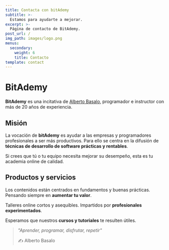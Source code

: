 ```yaml
---
title: Contacta con bitAdemy
subtitle: >-
  Estamos para ayudarte a mejorar.
excerpt: >-
  Página de contacto de BitAdemy.
post_url: /
img_path: images/logo.png
menus:
  secondary:
    weight: 6
    title: Contacto
template: contact
---
```


# BitAdemy

**BitAdemy** es una incitativa de [Alberto Basalo](https://www.linkedin.com/in/albertobasalo), programador e instructor con más de 20 años de experiencia.

## Misión

La vocación de **bitAdemy** es ayudar a las empresas y programadores profesionales a ser más productivos. Para ello se centra en la difusión de **técnicas de desarrollo de software prácticas y rentables**.

Si crees que tú o tu equipo necesita mejorar su desempeño, esta es tu academia online de calidad.

## Productos y servicios

Los contenidos están centrados en fundamentos y buenas prácticas. Pensando siempre en **aumentar tu valor**.

Talleres online cortos y asequibles. Impartidos por **profesionales experimentados**.

Esperamos que nuestros **cursos y tutoriales** te resulten útiles.

> _"Aprender, programar, disfrutar, repetir"_
>
> ✍ Alberto Basalo
